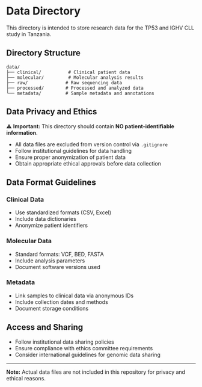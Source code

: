 # Data Directory

This directory is intended to store research data for the TP53 and IGHV CLL study in Tanzania.

## Directory Structure

```
data/
├── clinical/          # Clinical patient data
├── molecular/         # Molecular analysis results
├── raw/              # Raw sequencing data
├── processed/        # Processed and analyzed data
└── metadata/         # Sample metadata and annotations
```

## Data Privacy and Ethics

⚠️ **Important:** This directory should contain **NO patient-identifiable information**.

- All data files are excluded from version control via `.gitignore`
- Follow institutional guidelines for data handling
- Ensure proper anonymization of patient data
- Obtain appropriate ethical approvals before data collection

## Data Format Guidelines

### Clinical Data
- Use standardized formats (CSV, Excel)
- Include data dictionaries
- Anonymize patient identifiers

### Molecular Data
- Standard formats: VCF, BED, FASTA
- Include analysis parameters
- Document software versions used

### Metadata
- Link samples to clinical data via anonymous IDs
- Include collection dates and methods
- Document storage conditions

## Access and Sharing

- Follow institutional data sharing policies
- Ensure compliance with ethics committee requirements
- Consider international guidelines for genomic data sharing

---

**Note:** Actual data files are not included in this repository for privacy and ethical reasons.